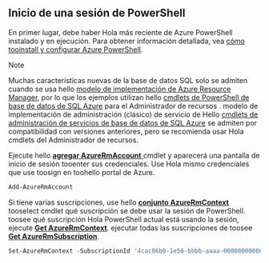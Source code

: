 
## <a name="start-your-powershell-session"></a>Inicio de una sesión de PowerShell
En primer lugar, debe haber Hola más reciente de Azure PowerShell instalado y en ejecución. Para obtener información detallada, vea [cómo tooinstall y configurar Azure PowerShell](/powershell/azureps-cmdlets-docs).

> [!NOTE]
> Muchas características nuevas de la base de datos SQL solo se admiten cuando se usa hello [modelo de implementación de Azure Resource Manager](../articles/azure-resource-manager/resource-group-overview.md), por lo que los ejemplos utilizan hello [cmdlets de PowerShell de base de datos de SQL Azure](https://msdn.microsoft.com/library/azure/mt574084\(v=azure.300\).aspx) para el Administrador de recursos . modelo de implementación de administración (clásico) de servicio de Hello [cmdlets de administración de servicios de base de datos de SQL Azure](https://msdn.microsoft.com/library/azure/dn546723\(v=azure.300\).aspx) se admiten por compatibilidad con versiones anteriores, pero se recomienda usar Hola cmdlets del Administrador de recursos.
> 
> 

Ejecute hello [ **agregar AzureRmAccount** ](https://msdn.microsoft.com/library/azure/mt619267\(v=azure.300\).aspx) cmdlet y aparecerá una pantalla de inicio de sesión tooenter sus credenciales. Use Hola mismo credenciales que use toosign en toohello portal de Azure.

```PowerShell
Add-AzureRmAccount
```

Si tiene varias suscripciones, use hello [ **conjunto AzureRmContext** ](https://msdn.microsoft.com/library/azure/mt619263\(v=azure.300\).aspx) tooselect cmdlet qué suscripción se debe usar la sesión de PowerShell. toosee qué suscripción Hola PowerShell actual está usando la sesión, ejecute [ **Get AzureRmContext**](https://msdn.microsoft.com/library/azure/mt619265\(v=azure.300\).aspx). ejecutar todas las suscripciones de toosee [ **Get AzureRmSubscription**](https://msdn.microsoft.com/library/azure/mt619284\(v=azure.300\).aspx).

```PowerShell
Set-AzureRmContext -SubscriptionId '4cac86b0-1e56-bbbb-aaaa-000000000000'
```
